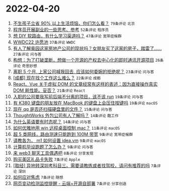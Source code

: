 # 2022-04-20

1. [不生孩子立省 90% 以上生活烦恼，你们怎么看？](https://www.v2ex.com/t/848073) `79条评论` `北京`
1. [程序员开展副业的一些思考、参考](https://www.v2ex.com/t/848072) `52条评论` `程序员`
1. [想 DIY 软路由，有什么学习渠道吗？](https://www.v2ex.com/t/848056) `47条评论` `宽带症候群`
1. [WWDC22 许愿池](https://www.v2ex.com/t/848052) `37条评论` `WWDC`
1. [有人了解奥园这家房地产公司的现状吗？女朋友买了这家的房子，踏雷了......](https://www.v2ex.com/t/848057) `27条评论` `问与答`
1. [构想：为了打破垄断，想做一个开源的产权去中心化的即时通讯开源项目](https://www.v2ex.com/t/848089) `26条评论` `奇思妙想`
1. [离职 5 个月, 上家公司喊我回去, 应该如何委婉的拒绝呢？](https://www.v2ex.com/t/848044) `23条评论` `问与答`
1. [[成都] 现在找个工作这么难么？](https://www.v2ex.com/t/848082) `22条评论` `成都`
1. [React、Vue 关于虚拟 DOM 的文章经常有这样的表述：因为直接操作真实 DOM 耗性能。妥否？](https://www.v2ex.com/t/848093) `21条评论` `React`
1. [入职的公司要我写前后端不分离的项目，该不该 run](https://www.v2ex.com/t/848100) `19条评论` `问与答`
1. [有 K380 键盘的朋友放在 MacBook 的键盘上会压住按键吗](https://www.v2ex.com/t/848051) `19条评论` `macOS`
1. [现在 qq 是否还扫描硬盘里的文件？](https://www.v2ex.com/t/848050) `15条评论` `问与答`
1. [ThoughtWorks 外包公司有人了解吗？](https://www.v2ex.com/t/848102) `14条评论` `酷工作`
1. [为什么英语要有时态呢？](https://www.v2ex.com/t/848058) `14条评论` `问与答`
1. [如何优雅地用 win 远程桌面控制 mac？](https://www.v2ex.com/t/848063) `11条评论` `macOS`
1. [超 5 类网线，路由测速只能跑到 100M 带宽](https://www.v2ex.com/t/848101) `9条评论` `宽带症候群`
1. [请教各为， m1 如何设置 idea.vm](https://www.v2ex.com/t/848054) `9条评论` `macOS`
1. [计算机毕设跑题了怎么办？](https://www.v2ex.com/t/848053) `9条评论` `问与答`
1. [来 web3 聊天工具偶遇吧](https://www.v2ex.com/t/848087) `8条评论` `分享发现`
1. [购买美区礼品卡失败](https://www.v2ex.com/t/848092) `7条评论` `Apple`
1. [[取经] 异地转深圳考科目三。需要请教练或者找驾校，请问有推荐的吗](https://www.v2ex.com/t/848078) `7条评论` `深圳`
1. [如何应对焦虑](https://www.v2ex.com/t/848066) `7条评论` `随想`
1. [网页变动检测监控提醒 - 云端+开源自部署](https://www.v2ex.com/t/848065) `7条评论` `分享创造`
